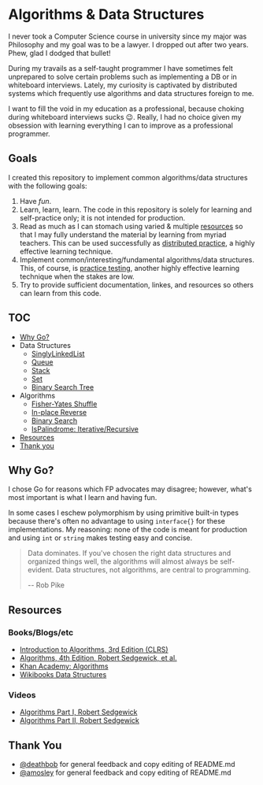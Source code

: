 # Algorithms & Data Structures

I never took a Computer Science course in university since my major was
Philosophy and my goal was to be a lawyer. I dropped out after two years.
Phew, glad I dodged that bullet!

During my travails as a self-taught programmer I have sometimes felt
unprepared to solve certain problems such as implementing a DB or in
whiteboard interviews. Lately, my curiosity is captivated by distributed
systems which frequently use algorithms and data structures foreign to me.

I want to fill the void in my education as a professional, because choking
during whiteboard interviews sucks :wink:. Really, I had no choice given my
obsession with learning everything I can to improve as a professional
programmer.

## Goals

I created this repository to implement common algorithms/data structures
with the following goals:

1. Have *fun*.
2. Learn, learn, learn. The code in this repository is solely for learning
   and self-practice only; it is not intended for production.
3. Read as much as I can stomach using varied & multiple
   [resources](#resources) so that I may fully understand the material
   by learning from myriad teachers. This can be used successfully as
   [distributed practice](http://digitalpromise.org/2015/02/07/five-learning-strategies-that-work/#distributedpractice),
   a highly effective learning technique.
4. Implement common/interesting/fundamental algorithms/data structures.
   This, of course, is [practice testing](http://digitalpromise.org/2015/02/07/five-learning-strategies-that-work/#practicetesting),
   another highly effective learning technique when the stakes are low.
5. Try to provide sufficient documentation, linkes, and resources so
   others can learn from this code.

## TOC

* [Why Go?](#why-go)
* Data Structures
  * [SinglyLinkedList](datastructures/list.go)
  * [Queue](datastructures/queue.go)
  * [Stack](datastructures/stack.go)
  * [Set](datastructures/set.go)
  * [Binary Search Tree](datastructures/bst.go)
* Algorithms
  * [Fisher-Yates Shuffle](algorithms/basics.go)
  * [In-place Reverse](algorithms/basics.go)
  * [Binary Search](algorithms/basics.go)
  * [IsPalindrome: Iterative/Recursive](algorithms/basics.go)
* [Resources](#resources)
* [Thank you](#thank-you)

## <a name="why-go"></a> Why Go?

I chose Go for reasons which FP advocates may disagree; however, what's most
important is what I learn and having fun.

In some cases I eschew polymorphism by using primitive built-in types
because there's often no advantage to using `interface{}` for these
implementations. My reasoning: none of the code is meant for production and using `int`
or `string` makes testing easy and concise.

> Data dominates. If you've chosen the right data structures and
> organized things well, the algorithms will almost always be
> self-evident. Data structures, not algorithms, are central to
> programming.
>
> -- Rob Pike

## <a name="resources"></a> Resources

### Books/Blogs/etc

* [Introduction to Algorithms, 3rd Edition (CLRS)](http://www.amazon.com/Introduction-Algorithms-Thomas-H-Cormen-ebook/dp/B007CNRCAO/ref=dp_kinw_strp_1)
* [Algorithms, 4th Edition, Robert Sedgewick, et al.](http://www.amazon.com/Algorithms-4th-Robert-Sedgewick/dp/032157351X)
* [Khan Academy: Algorithms](https://www.khanacademy.org/computing/computer-science/algorithms)
* [Wikibooks Data Structures](https://en.wikibooks.org/wiki/Data_Structures)

### Videos

* [Algorithms Part I, Robert Sedgewick](https://www.youtube.com/watch?v=YIFWCpquoS8&list=PLUX6FBiUa2g4YWs6HkkCpXL6ru02i7y3Q)
* [Algorithms Part II, Robert Sedgewick](https://www.youtube.com/watch?v=0B745ZPxdBE&list=PLqD_OdMOd_6YixsHkd9f4sNdof4IhIima)

## <a name="thank-you"></a> Thank You

* [@deathbob](https://github.com/deathbob) for general feedback and copy editing of README.md
* [@amosley](https://github.com/amosley) for general feedback and copy editing of README.md
